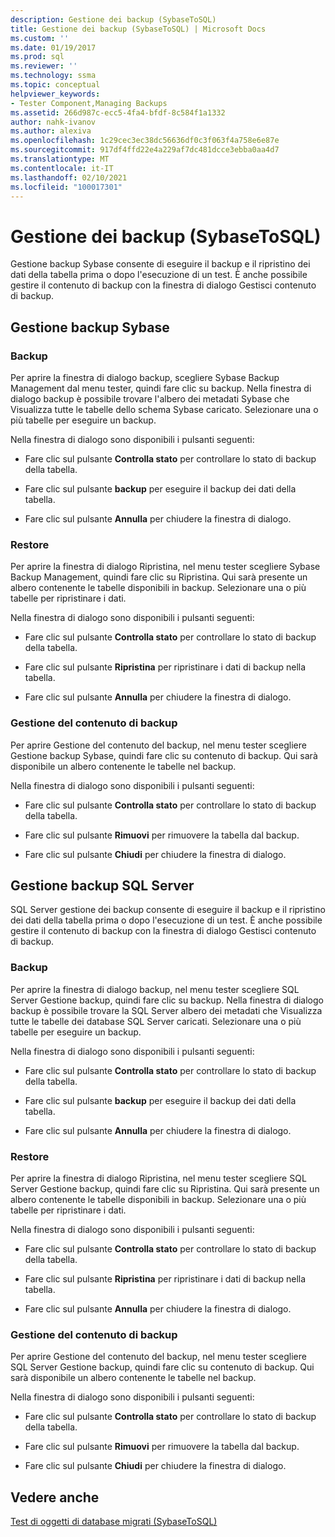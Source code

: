 ```yaml
---
description: Gestione dei backup (SybaseToSQL)
title: Gestione dei backup (SybaseToSQL) | Microsoft Docs
ms.custom: ''
ms.date: 01/19/2017
ms.prod: sql
ms.reviewer: ''
ms.technology: ssma
ms.topic: conceptual
helpviewer_keywords:
- Tester Component,Managing Backups
ms.assetid: 266d987c-ecc5-4fa4-bfdf-8c584f1a1332
author: nahk-ivanov
ms.author: alexiva
ms.openlocfilehash: 1c29cec3ec38dc56636df0c3f063f4a758e6e87e
ms.sourcegitcommit: 917df4ffd22e4a229af7dc481dcce3ebba0aa4d7
ms.translationtype: MT
ms.contentlocale: it-IT
ms.lasthandoff: 02/10/2021
ms.locfileid: "100017301"
---
```

# <a name="managing-backups-sybasetosql"></a>Gestione dei backup (SybaseToSQL)
Gestione backup Sybase consente di eseguire il backup e il ripristino dei dati della tabella prima o dopo l'esecuzione di un test. È anche possibile gestire il contenuto di backup con la finestra di dialogo Gestisci contenuto di backup.  
  
## <a name="sybase-backup-management"></a>Gestione backup Sybase  
  
### <a name="backup"></a>Backup  
Per aprire la finestra di dialogo backup, scegliere Sybase Backup Management dal menu tester, quindi fare clic su backup. Nella finestra di dialogo backup è possibile trovare l'albero dei metadati Sybase che Visualizza tutte le tabelle dello schema Sybase caricato. Selezionare una o più tabelle per eseguire un backup.  
  
Nella finestra di dialogo sono disponibili i pulsanti seguenti:  
  
-   Fare clic sul pulsante **Controlla stato** per controllare lo stato di backup della tabella.  
  
-   Fare clic sul pulsante **backup** per eseguire il backup dei dati della tabella.  
  
-   Fare clic sul pulsante **Annulla** per chiudere la finestra di dialogo.  
  
### <a name="restore"></a>Restore  
Per aprire la finestra di dialogo Ripristina, nel menu tester scegliere Sybase Backup Management, quindi fare clic su Ripristina. Qui sarà presente un albero contenente le tabelle disponibili in backup. Selezionare una o più tabelle per ripristinare i dati.  
  
Nella finestra di dialogo sono disponibili i pulsanti seguenti:  
  
-   Fare clic sul pulsante **Controlla stato** per controllare lo stato di backup della tabella.  
  
-   Fare clic sul pulsante **Ripristina** per ripristinare i dati di backup nella tabella.  
  
-   Fare clic sul pulsante **Annulla** per chiudere la finestra di dialogo.  
  
### <a name="managing-backup-contents"></a>Gestione del contenuto di backup  
Per aprire Gestione del contenuto del backup, nel menu tester scegliere Gestione backup Sybase, quindi fare clic su contenuto di backup. Qui sarà disponibile un albero contenente le tabelle nel backup.  
  
Nella finestra di dialogo sono disponibili i pulsanti seguenti:  
  
-   Fare clic sul pulsante **Controlla stato** per controllare lo stato di backup della tabella.  
  
-   Fare clic sul pulsante **Rimuovi** per rimuovere la tabella dal backup.  
  
-   Fare clic sul pulsante **Chiudi** per chiudere la finestra di dialogo.  
  
## <a name="sql-server-backup-management"></a>Gestione backup SQL Server  
SQL Server gestione dei backup consente di eseguire il backup e il ripristino dei dati della tabella prima o dopo l'esecuzione di un test. È anche possibile gestire il contenuto di backup con la finestra di dialogo Gestisci contenuto di backup.  
  
### <a name="backup"></a>Backup  
Per aprire la finestra di dialogo backup, nel menu tester scegliere SQL Server Gestione backup, quindi fare clic su backup. Nella finestra di dialogo backup è possibile trovare la SQL Server albero dei metadati che Visualizza tutte le tabelle dei database SQL Server caricati. Selezionare una o più tabelle per eseguire un backup.  
  
Nella finestra di dialogo sono disponibili i pulsanti seguenti:  
  
-   Fare clic sul pulsante **Controlla stato** per controllare lo stato di backup della tabella.  
  
-   Fare clic sul pulsante **backup** per eseguire il backup dei dati della tabella.  
  
-   Fare clic sul pulsante **Annulla** per chiudere la finestra di dialogo.  
  
### <a name="restore"></a>Restore  
Per aprire la finestra di dialogo Ripristina, nel menu tester scegliere SQL Server Gestione backup, quindi fare clic su Ripristina. Qui sarà presente un albero contenente le tabelle disponibili in backup. Selezionare una o più tabelle per ripristinare i dati.  
  
Nella finestra di dialogo sono disponibili i pulsanti seguenti:  
  
-   Fare clic sul pulsante **Controlla stato** per controllare lo stato di backup della tabella.  
  
-   Fare clic sul pulsante **Ripristina** per ripristinare i dati di backup nella tabella.  
  
-   Fare clic sul pulsante **Annulla** per chiudere la finestra di dialogo.  
  
### <a name="managing-backup-contents"></a>Gestione del contenuto di backup  
Per aprire Gestione del contenuto del backup, nel menu tester scegliere SQL Server Gestione backup, quindi fare clic su contenuto di backup. Qui sarà disponibile un albero contenente le tabelle nel backup.  
  
Nella finestra di dialogo sono disponibili i pulsanti seguenti:  
  
-   Fare clic sul pulsante **Controlla stato** per controllare lo stato di backup della tabella.  
  
-   Fare clic sul pulsante **Rimuovi** per rimuovere la tabella dal backup.  
  
-   Fare clic sul pulsante **Chiudi** per chiudere la finestra di dialogo.  
  
## <a name="see-also"></a>Vedere anche  
[Test di oggetti di database migrati &#40;SybaseToSQL&#41;](../../ssma/sybase/testing-migrated-database-objects-sybasetosql.md)  
  
